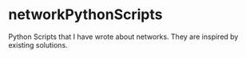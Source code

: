 # networkPythonScripts
Python Scripts that I have wrote about networks. They are inspired by existing solutions. 
